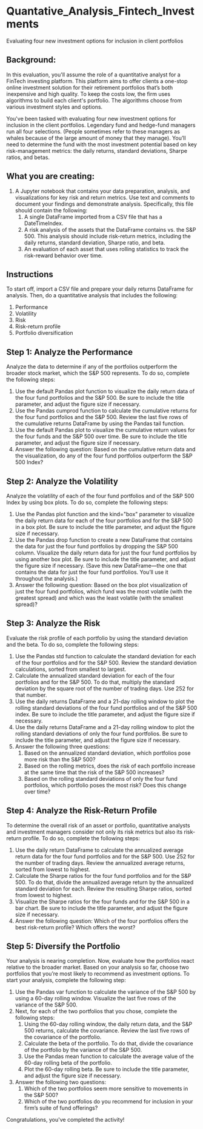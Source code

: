 # Quantative_Analysis_Fintech_Investments
Evaluating four new investment options for inclusion in client portfolios


## Background:
In this evaluation, you'll assume the role of a quantitative analyst for a FinTech investing platform. This platform aims to offer clients a one-stop online investment solution for their retirement portfolios that’s both inexpensive and high quality. To keep the costs low, the firm uses algorithms to build each client's portfolio. The algorithms choose from various investment styles and options.

You've been tasked with evaluating four new investment options for inclusion in the client portfolios. Legendary fund and hedge-fund managers run all four selections. (People sometimes refer to these managers as whales because of the large amount of money that they manage). You’ll need to determine the fund with the most investment potential based on key risk-management metrics: the daily returns, standard deviations, Sharpe ratios, and betas.

## What you are creating:
1.  A Jupyter notebook that contains your data preparation, analysis, and visualizations for key risk and return metrics. Use text and comments to document your findings and demonstrate analysis. Specifically, this file should contain the following:
    1. A single DataFrame imported from a CSV file that has a DateTimeIndex.
    2. A risk analysis of the assets that the DataFrame contains vs. the S&P 500. This analysis should include risk-return metrics, including the daily returns, standard  deviation, Sharpe ratio, and beta.
    3. An evaluation of each asset that uses rolling statistics to track the risk-reward behavior over time.

## Instructions
To start off, import a CSV file and prepare your daily returns DataFrame for analysis. Then, do a quantitative analysis that includes the following:
1. Performance
2. Volatility
3. Risk
4. Risk-return profile
5. Portfolio diversification

## Step 1: Analyze the Performance
Analyze the data to determine if any of the portfolios outperform the broader stock market, which the S&P 500 represents. To do so, complete the following steps:
1. Use the default Pandas plot function to visualize the daily return data of the four fund portfolios and the S&P 500. Be sure to include the title parameter, and adjust the figure size if necessary.
2. Use the Pandas cumprod function to calculate the cumulative returns for the four fund portfolios and the S&P 500. Review the last five rows of the cumulative returns DataFrame by using the Pandas tail function.
3. Use the default Pandas plot to visualize the cumulative return values for the four funds and the S&P 500 over time. Be sure to include the title parameter, and adjust the figure size if necessary.
4. Answer the following question: Based on the cumulative return data and the visualization, do any of the four fund portfolios outperform the S&P 500 Index?

## Step 2: Analyze the Volatility

Analyze the volatility of each of the four fund portfolios and of the S&P 500 Index by using box plots. To do so, complete the following steps:
1. Use the Pandas plot function and the kind="box" parameter to visualize the daily return data for each of the four portfolios and for the S&P 500 in a box plot. Be sure to include the title parameter, and adjust the figure size if necessary.
2. Use the Pandas drop function to create a new DataFrame that contains the data for just the four fund portfolios by dropping the S&P 500 column. Visualize the daily return data for just the four fund portfolios by using another box plot. Be sure to include the title parameter, and adjust the figure size if necessary. (Save this new DataFrame—the one that contains the data for just the four fund portfolios. You’ll use it throughout the analysis.)
3. Answer the following question: Based on the box plot visualization of just the four fund portfolios, which fund was the most volatile (with the greatest spread) and which was the least volatile (with the smallest spread)?

## Step 3: Analyze the Risk
Evaluate the risk profile of each portfolio by using the standard deviation and the beta. To do so, complete the following steps:
1. Use the Pandas std function to calculate the standard deviation for each of the four portfolios and for the S&P 500. Review the standard deviation calculations, sorted from smallest to largest.
2. Calculate the annualized standard deviation for each of the four portfolios and for the S&P 500. To do that, multiply the standard deviation by the square root of the number of trading days. Use 252 for that number.
3. Use the daily returns DataFrame and a 21-day rolling window to plot the rolling standard deviations of the four fund portfolios and of the S&P 500 index. Be sure to include the title parameter, and adjust the figure size if necessary.
4. Use the daily returns DataFrame and a 21-day rolling window to plot the rolling standard deviations of only the four fund portfolios. Be sure to include the title parameter, and adjust the figure size if necessary.
5. Answer the following three questions:
    1. Based on the annualized standard deviation, which portfolios pose more risk than the S&P 500?
    2. Based on the rolling metrics, does the risk of each portfolio increase at the same time that the risk of the S&P 500 increases?
    3. Based on the rolling standard deviations of only the four fund portfolios, which portfolio poses the most risk? Does this change over time?

## Step 4: Analyze the Risk-Return Profile
To determine the overall risk of an asset or portfolio, quantitative analysts and investment managers consider not only its risk metrics but also its risk-return profile. To do so, complete the following steps:
1. Use the daily return DataFrame to calculate the annualized average return data for the four fund portfolios and for the S&P 500. Use 252 for the number of trading days. Review the annualized average returns, sorted from lowest to highest.
2. Calculate the Sharpe ratios for the four fund portfolios and for the S&P 500. To do that, divide the annualized average return by the annualized standard deviation for each. Review the resulting Sharpe ratios, sorted from lowest to highest.
3. Visualize the Sharpe ratios for the four funds and for the S&P 500 in a bar chart. Be sure to include the title parameter, and adjust the figure size if necessary.
4. Answer the following question: Which of the four portfolios offers the best risk-return profile? Which offers the worst?

## Step 5: Diversify the Portfolio
Your analysis is nearing completion. Now, evaluate how the portfolios react relative to the broader market. Based on your analysis so far, choose two portfolios that you’re most likely to recommend as investment options. To start your analysis, complete the following step:
1. Use the Pandas var function to calculate the variance of the S&P 500 by using a 60-day rolling window. Visualize the last five rows of the variance of the S&P 500.
2. Next, for each of the two portfolios that you chose, complete the following steps:
    1. Using the 60-day rolling window, the daily return data, and the S&P 500 returns, calculate the covariance. Review the last five rows of the covariance of the portfolio.
    2. Calculate the beta of the portfolio. To do that, divide the covariance of the portfolio by the variance of the S&P 500.
    3. Use the Pandas mean function to calculate the average value of the 60-day rolling beta of the portfolio.
    4. Plot the 60-day rolling beta. Be sure to include the title parameter, and adjust the figure size if necessary.
3. Answer the following two questions:
    1. Which of the two portfolios seem more sensitive to movements in the S&P 500?
    2. Which of the two portfolios do you recommend for inclusion in your firm’s suite of fund offerings?
    
Congratulations, you've completed the activity!

